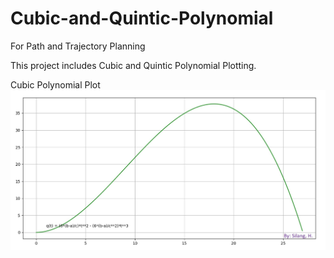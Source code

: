 # Cubic-and-Quintic-Polynomial
 For Path and Trajectory Planning

This project includes Cubic and Quintic Polynomial Plotting.

Cubic Polynomial Plot
<img src="Image/Cubic_Plot.jpg">
